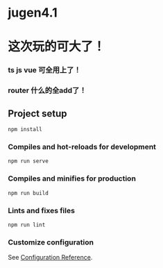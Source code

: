 # jugen4.1
# 这次玩的可大了！
### ts js vue 可全用上了！
### router 什么的全add了！
## Project setup
```
npm install
```

### Compiles and hot-reloads for development
```
npm run serve
```

### Compiles and minifies for production
```
npm run build
```

### Lints and fixes files
```
npm run lint
```

### Customize configuration
See [Configuration Reference](https://cli.vuejs.org/config/).

